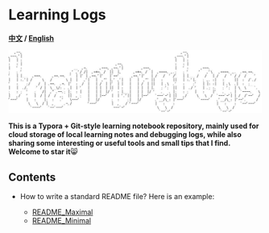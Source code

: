 # Learning Logs

**[中文](./README.md) / [English](./README_EN.md)**

![logo](./assets/logo2.jpg)

**This is a Typora + Git-style learning notebook repository, mainly used for cloud storage of local learning notes and debugging logs, while also sharing some interesting or useful tools and small tips that I find. Welcome to star it**:smile_cat:

## Contents

- How to write a standard README file? Here is an example:

  - [README_Maximal](./README_Template/maximal_readme.md)
  - [README_Minimal](./README_Template/minimal_readme.md)

  
